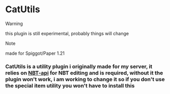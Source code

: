 # CatUtils

> [!warning]
> this plugin is still experimental, probably things will change

> [!NOTE]
> made for Spiggot/Paper 1.21

### CatUtils is a utility plugin i originally made for my server, it relies on [NBT-api](https://github.com/tr7zw/Item-NBT-API) for NBT editing and is required, without it the plugin won't work, i am working to change it so if you don't use the special item utility you won't have to install this
